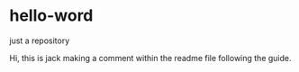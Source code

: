 # hello-word
just a repository

Hi, this is jack making a comment within the readme file following the guide.
